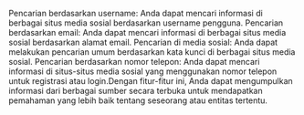 Pencarian berdasarkan username: Anda dapat mencari informasi di berbagai situs media sosial berdasarkan username pengguna.
Pencarian berdasarkan email: Anda dapat mencari informasi di berbagai situs media sosial berdasarkan alamat email.
Pencarian di media sosial: Anda dapat melakukan pencarian umum berdasarkan kata kunci di berbagai situs media sosial.
Pencarian berdasarkan nomor telepon: Anda dapat mencari informasi di situs-situs media sosial yang menggunakan nomor telepon untuk registrasi atau login.Dengan fitur-fitur ini, Anda dapat mengumpulkan informasi dari berbagai sumber secara terbuka untuk mendapatkan pemahaman yang lebih baik tentang seseorang atau entitas tertentu.